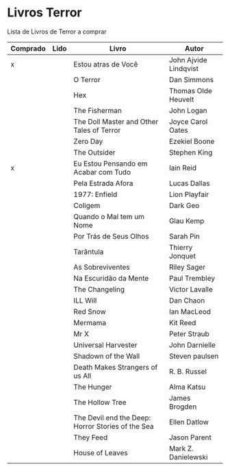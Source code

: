 # Livros Terror
Lista de Livros de Terror a comprar    

|Comprado|Lido|Livro|Autor|
|---|---|---|---|
|x||Estou atras de Você|John Ajvide Lindqvist|
|||O Terror|Dan Simmons|
|||Hex|Thomas Olde Heuvelt|
|||The Fisherman|John Logan|
|||The Doll Master and Other Tales of Terror|Joyce Carol Oates|
|||Zero Day|Ezekiel Boone|
|||The Outsider|Stephen King|
|x||Eu Estou Pensando em Acabar com Tudo|Iain Reid|
|||Pela Estrada Afora|Lucas Dallas|
|||1977: Enfield|Lion Playfair|
|||Coligem|Dark Geo|
|||Quando o Mal tem um Nome|Glau Kemp|
|||Por Trás de Seus Olhos|Sarah Pin|
|||Tarântula|Thierry Jonquet|
|||As Sobreviventes|Riley Sager|
|||Na Escuridão da Mente|Paul Trembley|
|||The Changeling|Victor Lavalle|
|||ILL Will|Dan Chaon|
|||Red Snow|Ian MacLeod|
|||Mermama|Kit Reed|
|||Mr X|Peter Straub|
|||Universal Harvester|John Darnielle|
|||Shadown of the Wall|Steven paulsen|
|||Death Makes Strangers of us All|R. B. Russel|
|||The Hunger|Alma Katsu|
|||The Hollow Tree|James Brogden|
|||The Devil end the Deep: Horror Stories of the Sea|Ellen Datlow|
|||They Feed|Jason Parent|
|||House of Leaves|Mark Z. Danielewski|
